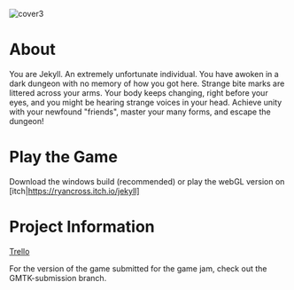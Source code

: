 ![cover3](https://user-images.githubusercontent.com/10676622/121823661-56385a00-cc6c-11eb-9f50-a9ef10a2df42.PNG)
# About
You are Jekyll. An extremely unfortunate individual. You have awoken in a dark dungeon with no memory of how you got here. Strange bite marks are littered across your arms.  Your body keeps changing, right before your eyes, and you might be hearing strange voices in your head.
Achieve unity with your newfound "friends",  master your many forms, and escape the dungeon!

# Play the Game
Download the windows build (recommended) or play the webGL version on [itch|https://ryancross.itch.io/jekyll]

# Project Information
[Trello](https://trello.com/b/q2ckK857/gmtk-game-jam-2021)

For the version of the game submitted for the game jam, check out the GMTK-submission branch.
